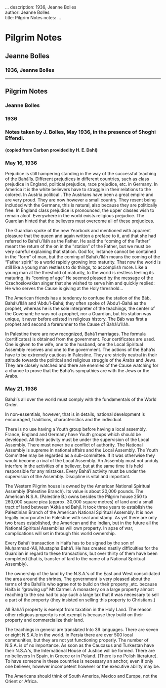 ...
description: 1936, Jeanne Bolles  
author: Jeanne Bolles  
title: Pilgrim Notes 
notes:
...


# Pilgrim Notes  
## Jeanne Bolles  
### 1936, Jeanne Bolles  

------




## Pilgrim Notes

### Jeanne Bolles

### 1936

### Notes taken by J. Bolles, May 1936, in the presence of Shoghi Effendi.

#### (copied from Carbon provided by H. E. Dahl)

### May 16, 1936

Prejudice is still hampering standing in the way of the successful teaching of the Bahá’ís. Different prejudices in different countries, such as class prejudice in England, political prejudice, race prejudice, etc. in Germany. In America it is the white believers have to struggle in their relations to the colored. In Austria political . The Austrians have been a great empire and are very proud. They are now however a small country. They resent being included with the Germans, this is natural, also because they are politically free. In England class prejudice is pronounced, the upper classes wish to remain aloof. Everywhere in the world exists religious prejudice. The Guardian hinted that the believers must overcome all of these prejudices.   

The Guardian spoke of the new Yearbook and mentioned with apparent pleasure that the queen and again written a preface to it, and that she had referred to Bahá’u’lláh as the Father. He said the “coming of the Father” meant the return of the on in the “station” of the Father, but we must be very careful explaining that station. God for, instance cannot be contained in the “form” of man, but the coming of Bahá’u’lláh means the coming of the “Father spirit” to a world rapidly growing into maturity. That now the world is still like a young man restless to do things, to accomplish more. Like a young man at the threshold of maturity, to the world is restless feeling its maturing, its “coming of age” He seemed pleased by the message of the Czechoslovakian singer that she wished to serve him and quickly replied: He who serves the Cause is giving at the Holy threshold...  

The American friends has a tendency to confuse the station of the Báb, Bahá’u’lláh and ‘Abdu’l-Bahá; they often spoke of ‘Abdu’l-Bahá as the prophet, whereas he is the sole interpreter of the teachings, the center of the Covenant; he was not a prophet, nor a Guardian, but his station was unique, it never before existed in religious history. The Báb was first a prophet and second a forerunner to the Cause of Bahá’u’lláh.   

In Palestine there are now recognized, Bahá’í marriages. The formula (certificates) is obtained from the government. Four certificates are used. One is given to the wife, one to the husband, one the Local Spiritual Assembly receives and one to the government. The actions of the Bahá’ís have to be extremely cautious in Palestine. They are strictly neutral in their attitude towards the political and religious struggle of the Arabs and Jews. They are closely watched and there are enemies of the Cause watching for a chance to prove that the Bahá’ís sympathies are with the Jews or the Arabs.   

### May 21, 1936

Bahá’ís all over the world must comply with the fundamentals of the World Order.  

In non-essentials, however, that is in details, national development is encouraged, traditions, characteristics and the individual.  

There is no use having a Youth group before having a local assembly. France, England and Germany have Youth groups which should be developed. All their activity must be under the supervision of the Local Assembly. There must never be a conflict of authority. The National Assembly is supreme in national affairs and the Local Assembly. The Youth Committee may be regarded as a sub-committee. If it was otherwise they would become a rival of the Local Assembly. An Assembly must not unduly interfere in the activities of a believer, but at the same time it is held responsible for any mistakes. Every Bahá’í activity must be under the supervision of the Assembly. Discipline is vital and important.   

The Western Pilgrim house is owned by the American National Spiritual Assembly (Palestine Branch). Its value is about 20,000 pounds. The American N.S.A. (Palestine B.) owns besides the Pilgrim house 250 to 260,000 square pica (approx. 30,000 square metres) of land and a small tract of land between ‘Akká and Bahjí. It took three years to establish the Palestinian Branch of the American National Spiritual Assembly. It is now legally incorporated in Palestine with seal and stamp. As yet there are only two braes established, the American and the Indian, but in the future all the National Spiritual Assemblies will own property. In apse of war, complications will set in through this world ownership.  

Every Bahá’í transaction in Haifa has to be signed by the son of Muḥammad-‘Alí, Mustapha Bahá’í. He has created nastily difficulties for the Guardian in regard to these transactions, but over thirty of them have been completed (that is, transfer of lard to the name of a National Spiritual Assembly).   

The ownership of the land by the N.S.A.’s of the East and West consolidated the area around the shrines, The government is very pleased about the terms of the Bahá’ís who agree not to build on their property ,etc. because Haifa is “growing up” Mt Carmel. A monastery on a large property almost reaching to the sea had to pay such a large tax that it was necessary to sell a part of the property (they insisted on selling this property to Christians.)   

All Bahá’í property is exempt from taxation in the Holy Land. The reason other religious property is not exempt is because they build on their property and commercialize their land.   

The teachings in general are translated Into 36 languages. There are seven or eight N.S.A.’e in the world. In Persia there are over 500 local communities, but they are not yet functioning properly. The number of N.S.A. is of no importance. As soon as the Caucasus and Turkestan have their N.S.A.’s, the International House of Justice will be formed. There are no believers In Spain, in Greece or in Poland. (There is no Polish literature). To have someone in these countries is necessary an anchor, even if only one believer, however incompetent however or the executive ability may be.  

The Americans should think of South America, Mexico and Europe, not the Orient or Africa.